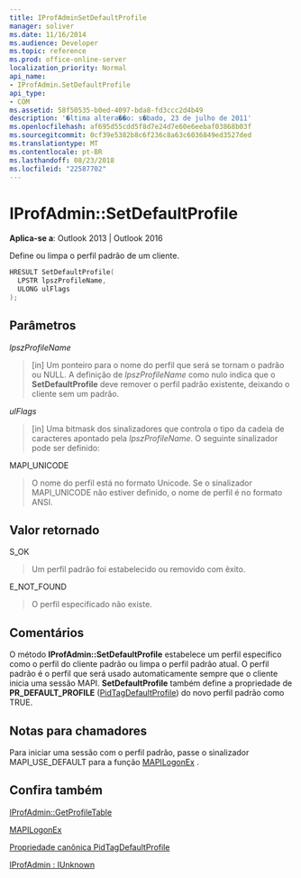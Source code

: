 ```yaml
---
title: IProfAdminSetDefaultProfile
manager: soliver
ms.date: 11/16/2014
ms.audience: Developer
ms.topic: reference
ms.prod: office-online-server
localization_priority: Normal
api_name:
- IProfAdmin.SetDefaultProfile
api_type:
- COM
ms.assetid: 58f50535-b0ed-4097-bda8-fd3ccc2d4b49
description: '�ltima altera��o: s�bado, 23 de julho de 2011'
ms.openlocfilehash: af695d55cdd5f8d7e24d7e60e6eebaf03868b03f
ms.sourcegitcommit: 0cf39e5382b8c6f236c8a63c6036849ed3527ded
ms.translationtype: MT
ms.contentlocale: pt-BR
ms.lasthandoff: 08/23/2018
ms.locfileid: "22587702"
---
```

# <a name="iprofadminsetdefaultprofile"></a>IProfAdmin::SetDefaultProfile

  
  
**Aplica-se a**: Outlook 2013 | Outlook 2016 
  
Define ou limpa o perfil padrão de um cliente.
  
```cpp
HRESULT SetDefaultProfile(
  LPSTR lpszProfileName,
  ULONG ulFlags
);
```

## <a name="parameters"></a>Parâmetros

 _lpszProfileName_
  
> [in] Um ponteiro para o nome do perfil que será se tornam o padrão ou NULL. A definição de _lpszProfileName_ como nulo indica que o **SetDefaultProfile** deve remover o perfil padrão existente, deixando o cliente sem um padrão. 
    
 _ulFlags_
  
> [in] Uma bitmask dos sinalizadores que controla o tipo da cadeia de caracteres apontado pela _lpszProfileName_. O seguinte sinalizador pode ser definido:
    
MAPI_UNICODE 
  
> O nome do perfil está no formato Unicode. Se o sinalizador MAPI_UNICODE não estiver definido, o nome de perfil é no formato ANSI.
    
## <a name="return-value"></a>Valor retornado

S_OK 
  
> Um perfil padrão foi estabelecido ou removido com êxito.
    
E_NOT_FOUND 
  
> O perfil especificado não existe.
    
## <a name="remarks"></a>Comentários

O método **IProfAdmin::SetDefaultProfile** estabelece um perfil específico como o perfil do cliente padrão ou limpa o perfil padrão atual. O perfil padrão é o perfil que será usado automaticamente sempre que o cliente inicia uma sessão MAPI. **SetDefaultProfile** também define a propriedade de **PR_DEFAULT_PROFILE** ([PidTagDefaultProfile](pidtagdefaultprofile-canonical-property.md)) do novo perfil padrão como TRUE.
  
## <a name="notes-to-callers"></a>Notas para chamadores

Para iniciar uma sessão com o perfil padrão, passe o sinalizador MAPI_USE_DEFAULT para a função [MAPILogonEx](mapilogonex.md) . 
  
## <a name="see-also"></a>Confira também



[IProfAdmin::GetProfileTable](iprofadmin-getprofiletable.md)
  
[MAPILogonEx](mapilogonex.md)
  
[Propriedade canônica PidTagDefaultProfile](pidtagdefaultprofile-canonical-property.md)
  
[IProfAdmin : IUnknown](iprofadminiunknown.md)

